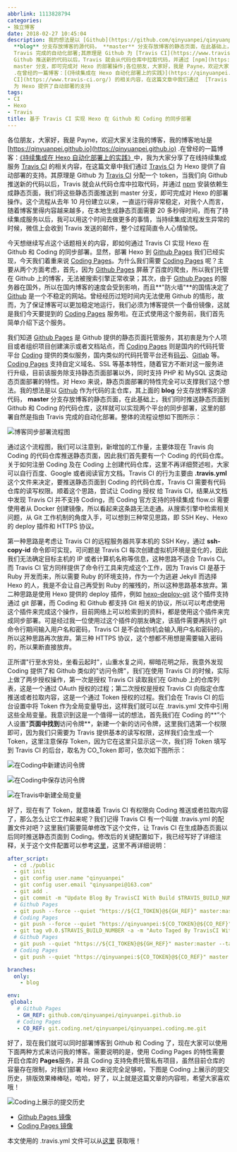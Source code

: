 ```yaml
---
abbrlink: 1113828794
categories:
- 独立博客
date: 2018-02-27 10:45:04
description: 我的想法是以 [Github](https://github.com/qinyuanpei/qinyuanpei.github.io) 作为代码的主仓库，其上面的
  **blog** 分支存放博客的源代码， **master** 分支存放博客的静态页面，在此基础上，我们同时推送静态页面到 Github 和 Coding 的代码仓库，这样就可以实现两个平台的同步部署，这里的部署自然是指由
  Travis 完成的自动化部署;其原理是 Github 为 [Travis CI](https://www.travis-ci.org/) 分配一个 token，当我们向
  Github 推送新的代码以后，Travis 就会从代码仓库中拉取代码，并通过 [npm](https://www.npmjs.com/) 安装依赖生成静态页面，我们将这些静态页面推送到
  master 分支，即可完成对 Hexo 的部署操作;各位朋友，大家好，我是 Payne，欢迎大家关注我的博客，我的博客地址是 [https://qinyuanpei.github.io](https://qinyuanpei.github.io)
  .在曾经的一篇博客：[《持续集成在 Hexo 自动化部署上的实践》](https://qinyuanpei.github.io/posts/3521618732/)中，我为大家分享了在线持续集成服务  [Travis
  CI](https://www.travis-ci.org/) 的相关内容，在这篇文章中我们通过  [Travis CI](https://www.travis-ci.org/)
  为 Hexo 提供了自动部署的支持
tags:
- CI
- Hexo
- Travis
title: 基于 Travis CI 实现 Hexo 在 Github 和 Coding 的同步部署
---
```


各位朋友，大家好，我是 Payne，欢迎大家关注我的博客，我的博客地址是 [https://qinyuanpei.github.io](https://qinyuanpei.github.io) .在曾经的一篇博客：[《持续集成在 Hexo 自动化部署上的实践》](https://qinyuanpei.github.io/posts/3521618732/)中，我为大家分享了在线持续集成服务  [Travis CI](https://www.travis-ci.org/) 的相关内容，在这篇文章中我们通过  [Travis CI](https://www.travis-ci.org/) 为 Hexo 提供了自动部署的支持。其原理是 Github 为 [Travis CI](https://www.travis-ci.org/) 分配一个 token，当我们向 Github 推送新的代码以后，Travis 就会从代码仓库中拉取代码，并通过 [npm](https://www.npmjs.com/) 安装依赖生成静态页面，我们将这些静态页面推送到 master 分支，即可完成对 Hexo 的部署操作。这个流程从去年 10 月份建立以来，一直运行得非常稳定，对我个人而言，随着博客里得内容越来越多，在本地生成静态页面需要
20 多秒得时间，而有了持续集成服务以后，我可以用这个时间去做更多的事情，当持续集成流程发生异常的时候，微信上会收到 Travis 发送的邮件，整个过程简直令人心情愉悦。

今天想继续写点这个话题相关的内容，即如何通过 Travis CI 实现 Hexo 在 Github 和 Coding 的同步部署。显然，部署 Hexo 到 [Github Pages](https://pages.github.com/) 我们已经实现，今天我们着重来说 [Coding Pages](https://coding.net/pages/)。为什么我们需要 [Coding Pages](https://coding.net/pages/) 呢？主要从两个方面考虑，首先，因为 [Github Pages](https://pages.github.com/) 屏蔽了百度的爬虫，所以我们托管在 Github 上的博客，无法被搜索引擎正常收录；其次，由于 [Github Pages](https://pages.github.com/) 的服务器在国外，所以在国内博客的速度会受到影响，而且**"防火墙"**的国情决定了 [Github](https://github.com) 是一个不稳定的网站。曾经经历过短时间内无法使用 Github 的情形，故而，为了保证博客可以更加稳定地运行，我们必须为博客提供一个备份镜像，这就是我们今天要提到的 [Coding Pages](https://coding.net/pages/) 服务啦。在正式使用这个服务前，我们首先简单介绍下这个服务。

我们知道 [Github Pages](https://pages.github.com/) 是 Github 提供的静态页面托管服务，其初衷是为个人项目或者组织项目创建演示或者文档站点，而 [Coding Pages](https://coding.net/pages/) 则是国内的代码托管平台 [Coding](https://coding.net/git) 提供的类似服务，国内类似的代码托管平台还有[码云](https://gitee.com/login)、[Gitlab](https://about.gitlab.com/) 等。[Coding Pages](https://coding.net/pages/) 支持自定义域名、SSL 等基本特性，随着官方不断对这一服务进行升级，目前该服务除支持静态页面部署以外，同时支持 PHP 和 MySQL 这类动态页面部署的特性。对 Hexo 来说，静态页面部署的特性完全可以支撑我们这个想法。我的想法是以 [Github](https://github.com/qinyuanpei/qinyuanpei.github.io) 作为代码的主仓库，其上面的 **blog** 分支存放博客的源代码， **master** 分支存放博客的静态页面，在此基础上，我们同时推送静态页面到 Github 和 Coding 的代码仓库，这样就可以实现两个平台的同步部署，这里的部署自然是指由 Travis 完成的自动化部署。整体的流程设想如下图所示：

![博客同步部署流程图](https://ww1.sinaimg.cn/large/4c36074fly1fziy7q299mj20t10c5407.jpg)

通过这个流程图，我们可以注意到，新增加的工作量，主要体现在 Travis 向 Coding 的代码仓库推送静态页面，因此我们首先要有一个 Coding 的代码仓库。关于如何注册 Coding 及在 Coding 上创建代码仓库，这里不再详细赘述啦，大家可以自行百度、Google 或者阅读官方文档。Travis CI 的行为主要由 **.travis.yml** 这个文件来决定，要推送静态页面到 Coding 的代码仓库，Travis CI 需要有代码仓库的读写权限。顺着这个思路，尝试让 Coding 授权 给 Travis CI，结果从文档中发现 Travis CI 并不支持 Coding，而 Coding 官方支持的持续集成 flow.ci 需要使用者从 Docker 创建镜像，所以看起来这条路无法走通。从搜索引擎中检索相关问题，从 Git 工作机制的角度入手，可以想到三种常见思路，即 SSH Key、Hexo 的 deploy 插件和 HTTPS 协议。

第一种思路是考虑让 Travis CI 的远程服务器共享本机的 SSH Key，通过 **ssh-copy-id** 命令即可实现，可问题是 Travis CI 每次创建虚拟机环境是变化的，因此我们无法确定目标主机的 IP 或者计算机名称等信息，这种思路不适合 Travis CI。而 Travis CI 官方同样提供了命令行工具来完成这个工作，因为 Travis CI 是基于 Ruby 开发而来，所以需要 Ruby 的环境支持，作为一个为逃避 Jekyll 而选择 Hexo 的人，我是不会让自己再受到 Ruby 的摧残的，所以这种思路基本放弃。第二种思路是使用 Hexo 提供的 deploy 插件，例如 [hexo-deploy-git](https://github.com/hexojs/hexo-deployer-git) 这个插件支持通过 git 部署，而 Coding 和 Github 都支持 Git 相关的协议，所以可以考虑使用这个插件来完成这个操作，目前网络上可以检索到的资料，都是使用这个插件来完成同步部署。可是经过我一位使用过这个插件的朋友确定，该插件需要再执行 git 命令行期间输入用户名和密码，Travis CI 是不会给你机会输入用户名和密码的，所以这种思路再次放弃。第三种 HTTPS 协议，这个想都不用想是需要输入密码的，所以果断直接放弃。

正所谓"行至水穷处，坐看云起时"，山重水复之间，柳暗花明之际，我意外发现 Coding 提供了和 Github 类似的"访问令牌"，我们在使用 Travis CI 的时候，实际上做了两步授权操作，第一次是授权 Travis CI 读取我们在 Github 上的仓库列表，这是一个通过 OAuth 授权的过程；第二次授权是授权 Travis CI 向指定仓库推送或者拉取内容，这是一个通过 Token 授权的过程。我们会在 Travis CI 的后台设置中将 Token 作为全局变量导出，这样我们就可以在 .travis.yml 文件中引用这些全局变量。我意识到这是一个值得一试的想法，首先我们在 Coding 的**”个人设置"**页面中找到**访问令牌**，新建一个新的访问令牌，这里我们选第一个权限即可，因为我们只需要为 Travis 提供基本的读写权限，这样我们会生成一个 Token，这里注意保存 Token，因为它在这里只显示这一次，我们将 Token 填写到 Travis CI 的后台，取名为 CO_Token 即可，依次如下图所示：

![在Coding中新建访问令牌](https://ww1.sinaimg.cn/large/4c36074fly1fziy50hkqpj215p0m40ul.jpg)

![在Coding中保存访问令牌](https://ww1.sinaimg.cn/large/4c36074fly1fzixyjxr27j20xv0acaad.jpg)

![在Travis中新建全局变量](https://ww1.sinaimg.cn/large/4c36074fly1fzixbhjw8vj216909p74i.jpg)

好了，现在有了 Token，就意味着 Travis CI 有权限向 Coding 推送或者拉取内容了，那么怎么让它工作起来呢？我们记得 Travis CI 有一个叫做 .travis.yml 的配置文件对吧？这里我们需要简单修改下这个文件，让 Travis CI 在生成静态页面以后同时推送静态页面到 Coding。修改后的关键配置如下，我已经写好了详细注释，关于这个文件配置可以参考[这里](https://docs.travis-ci.com/)，这里不再详细说明：

```YAML
after_script:
  - cd ./public
  - git init
  - git config user.name "qinyuanpei"
  - git config user.email "qinyuanpei@163.com"
  - git add .
  - git commit -m "Update Blog By TravisCI With Build $TRAVIS_BUILD_NUMBER"
  # Github Pages
  - git push --force --quiet "https://${CI_TOKEN}@${GH_REF}" master:master 
  # Coding Pages
  - git push --force --quiet "https://qinyuanpei:${CO_TOKEN}@${CO_REF}" master:master
  - git tag v0.0.$TRAVIS_BUILD_NUMBER -a -m "Auto Taged By TravisCI With Build $TRAVIS_BUILD_NUMBER"
  # Github Pages
  - git push --quiet "https://${CI_TOKEN}@${GH_REF}" master:master --tags
  # Coding Pages
  - git push --quiet "https://qinyuanpei:${CO_TOKEN}@${CO_REF}" master:master --tags

branches:
  only:
    - blog

env:
 global:
   # Github Pages
   - GH_REF: github.com/qinyuanpei/qinyuanpei.github.io
   # Coding Pages
   - CO_REF: git.coding.net/qinyuanpei/qinyuanpei.coding.me.git
```
好了，现在我们就可以同时部署博客到 Github 和 Coding 了，现在大家可以使用下面两种方式来访问我的博客。需要说明的是，使用 Coding Pages 的特性需要开启仓库的 **Pages**服务，并且 Coding 支持免费托管私有项目，虽然目前仓库的容量存在限制，对我们部署 Hexo 来说完全足够啦，下图是 Coding 上展示的提交历史，排版效果棒棒哒，哈哈，好了，以上就是这篇文章的内容啦，希望大家喜欢哦！

![Coding上展示的提交历史](https://ww1.sinaimg.cn/large/4c36074fly1fzix8o2p1ij20t40h4t9n.jpg)

* [Github Pages 镜像](https://qinyuanpei.github.io)
* [Coding Pages 镜像](http://qinyuanpei.coding.me)

本文使用的 .travis.yml 文件可以从[这里](https://github.com/qinyuanpei/qinyuanpei.github.io/blob/blog/.travis.yml) 获取哦！